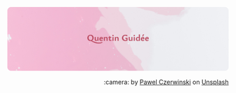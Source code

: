 ![quentinguidee](./background.png)

<p align="right">
  :camera: by <a href="https://unsplash.com/fr/@pawel_czerwinski?utm_source=unsplash&utm_medium=referral&utm_content=creditCopyText">Pawel Czerwinski</a> on <a href="https://unsplash.com/fr/photos/Bz_JX1COlrE?utm_source=unsplash&utm_medium=referral&utm_content=creditCopyText">Unsplash</a>
</p>
